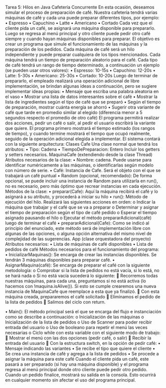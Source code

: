 Tarea 5: Hilos en Java
Cafetería Concurrente
En esta ocasión, deseamos simular el proceso de preparación de café. Nuestra cafetería
tendrá varias máquinas de café y cada una puede preparar diferentes tipos, por ejemplo:
• Espresso
• Capuchino
• Latte
• Americano
• Cortado
Cada vez que el cliente pida un café, se asignará una máquina disponible para
prepararlo. Luego se regresa al menú principal y otro cliente puede pedir otro café
siempre y cuando hayan máquinas disponibles para preparar.
El objetivo es crear un programa que simule el funcionamiento de las máquinas y la
preparación de los pedidos. Cada máquina de café será un hilo independiente y puede
preparar cualquiera de los tipos mencionados.
Cada máquina tendrá un tiempo de preparación aleatorio para el café. Cada tipo de café
tendrá un rango de tiempo determinado, a continuación un ejemplo (se pueden usar otros
valores):
• Espresso: 10-15s
• Capuchino: 12-20s
• Latte: 5-30s
• Americano: 25-30s
• Cortado: 10-20s
Luego de terminar de prepararlo, el empleado realizará una operación adicional de libre
implementación, se brindan algunas ideas a continuación, pero se sugiere implementar
ideas propias:
• Mensaje que escriba una palabra aleatoria en el vaso
• Mostrar una lista de datos interesantes sobre el café
• Mostrar la lista de ingredientes según el tipo de café que se preparó
• Según el tiempo de preparación, mostrar cuánta energía se ahorró
• Sugerir otra variante de café que tarde en promedio similar al elegido
(diferencia menor a 5 segundos respecto el promedio de otro café)
El programa permitirá realizar dos acciones, pedir un café o salir, al pedir el usuario
escribirá la variante que quiere. El programa primero mostrará el tiempo estimado (los
rangos de tiempo), y cuando termine mostrará el tiempo que ocupó realmente, seguido de
la operación adicional elegida a implementar.
El sistema contará con la siguiente arquitectura:
Clases
Cafe
Una clase normal que tendrá los atributos:
• Tipo: Cadena
• TiempoDePreparacion: Entero
Incluir los getters y setters necesarios.
MaquinaCafe (extendiendo desde la clase Thread)
Atributos necesarios de la clase:
• Nombre: cadena. Puede usarse para identificar numéricamente a las máquinas, o
identificarlas según modelo con número de serie.
• Café: Instancia de Cafe. Será el objeto con el que se trabajará un café puntual
• Random (opcional, recomendado): De forma opcional, se puede incluir una instancia
de Random para utilizarla en run(), no es necesario, pero más óptimo que recrear
instancias en cada ejecución.
Métodos de la clase:
• preparar(Cafe): Aquí la máquina recibirá el café y lo asignará a su atributo, y
procederá a iniciar su hilo
• run(): Método de ejecución del hilo. Realizará las siguientes acciones en orden:
o Indicar la máquina que trabajar y el café que se va a preparar
o Determinar y asignar el tiempo de preparación según el tipo de café
pedido
o Esperar el tiempo asignado pausando el hilo
o Ejecutar el método prepararAdicional(café) luego de terminar el café
• prepararAdicional(Cafe): Como se indicó al principio del enunciado, este método
será de implementación libre con algunas de las opciones, o alguna opción
alternativa del mismo nivel de complejidad de las sugerencias.
App (clase orquestadora del proyecto)
Atributos necesarios:
• Lista de máquinas de café disponibles
• Lista de pedidos de café
Métodos necesarios para el funcionamiento del programa:
• InicializarMaquinas(): Se encarga de crear las instancias disponibles. Se tendrán
3 máquinas disponibles para preparar café.
• AsignarMaquina(café): Se encarga de preparar el café con la siguiente
metodología:
o Comprobar si la lista de pedidos no está vacía, si lo está, no se hará
nada
o Si no está vacía sucederá lo siguiente:
 Recorremos todas nuestras máquinas, para cada una, preguntamos si
no está activa (lo hacemos con !maquina.isAlive()). Si esto se
cumple crearemos una nueva instancia de MaquinaCafe que reemplace
a esta que ya finalizó.
 Con esta máquina creada, prepararemos el café solicitado
 Eliminamos el pedido de la lista de pedidos
 Salimos del ciclo con return.

• Main(): El método principal será el que se encarga del flujo e instanciación como
se describe a continuación:
o Inicialización de las máquinas
o Inicialización de la lista de pedidos
o Uso de Scanner para poder recibir entrada del usuario
o Uso de booleano para repetir el menú las veces necesarias
o Ciclo while con esta variable con el siguiente modo de trabajo:
 Mostrar el menú con las dos opciones (pedir café, o salir)
 Recibir la entrada del usuario
 Con la estructura switch, en la opción de pedir café:
• Mensaje indicando las variantes
• Se recibe el tipo que quiere el cliente
• Se crea una instancia de café y agrega a la lista de
pedidos
• Se procede a asignar la máquina para este café
Cuando el cliente pida un café, este pasará a ser preparado (si hay una máquina
disponible) y el programa regresa al menú principal donde otro cliente puede pedir otro
pedido.
Cuando un pedido finalice, mostrará su salida en la consola. Esto ocurrirá en cualquier
momento sin afectar el uso del programa principal.